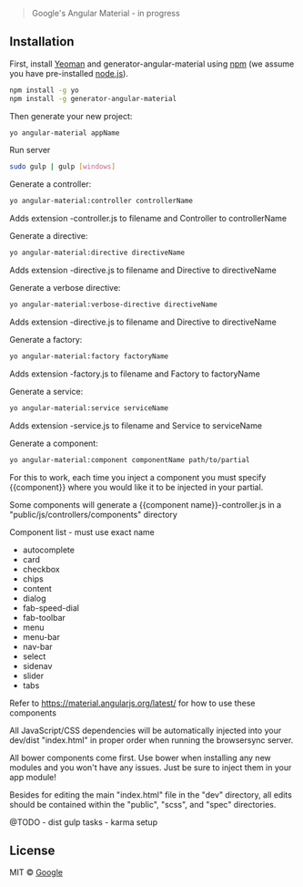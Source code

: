 
> Google&#39;s Angular Material - in progress

## Installation

First, install [Yeoman](http://yeoman.io) and generator-angular-material using [npm](https://www.npmjs.com/) (we assume you have pre-installed [node.js](https://nodejs.org/)).

```bash
npm install -g yo
npm install -g generator-angular-material
```

Then generate your new project:

```bash
yo angular-material appName
```

Run server


```bash
sudo gulp | gulp [windows]
```


Generate a controller:

```bash
yo angular-material:controller controllerName
```

Adds extension -controller.js to filename and Controller to controllerName

Generate a directive:

```bash
yo angular-material:directive directiveName
```

Adds extension -directive.js to filename and Directive to directiveName


Generate a verbose directive:

```bash
yo angular-material:verbose-directive directiveName
```

Adds extension -directive.js to filename and Directive to directiveName


Generate a factory:

```bash
yo angular-material:factory factoryName
```

Adds extension -factory.js to filename and Factory to factoryName


Generate a service:

```bash
yo angular-material:service serviceName 
```


Adds extension -service.js to filename and Service to serviceName


Generate a component:

```bash
yo angular-material:component componentName path/to/partial 
```

For this to work, each time you inject a component you must specify {{component}} where you would like it to be injected in your partial.

Some components will generate a {{component name}}-controller.js in a "public/js/controllers/components" directory

Component list - must use exact name
- autocomplete
- card
- checkbox
- chips
- content
- dialog
- fab-speed-dial
- fab-toolbar
- menu
- menu-bar
- nav-bar
- select
- sidenav
- slider
- tabs


Refer to https://material.angularjs.org/latest/ for how to use these components


All JavaScript/CSS dependencies will be automatically injected into your dev/dist "index.html" in proper order when running the browsersync server.

All bower components come first. Use bower when installing any new modules and you won't have any issues. Just be sure to inject them in your app module!

Besides for editing the main "index.html" file in the "dev" directory, all edits should be contained within the "public", "scss", and "spec" directories.

@TODO 
	- dist gulp tasks
	- karma setup

## License

MIT © [Google](https://github.com/iansawyerva)


[npm-image]: https://badge.fury.io/js/generator-angular-material.svg
[npm-url]: https://npmjs.org/package/generator-angular-material
[daviddm-image]: https://david-dm.org/iansawyerva/generator-angular-material.svg?theme=shields.io
[daviddm-url]: https://david-dm.org/iansawyerva/generator-angular-material